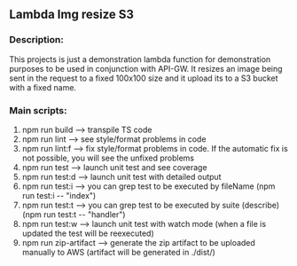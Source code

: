 ## Lambda Img resize S3

### Description:

This projects is just a demonstration lambda function for demonstration purposes to be used in conjunction with API-GW.
It resizes an image being sent in the request to a fixed 100x100 size and it upload its to a S3 bucket with a fixed name.

### Main scripts:

1. npm run build --> transpile TS code
2. npm run lint --> see style/format problems in code
3. npm run lint:f --> fix style/format problems in code. If the automatic fix is not possible, you will see the unfixed problems
4. npm run test --> launch unit test and see coverage
5. npm run test:d --> launch unit test with detailed output
6. npm run test:i --> you can grep test to be executed by fileName (npm run test:i -- "index")
7. npm run test:t --> you can grep test to be executed by suite (describe) (npm run test:t -- "handler")
8. npm run test:w --> launch unit test with watch mode (when a file is updated the test will be reexecuted)
9. npm run zip-artifact --> generate the zip artifact to be uploaded manually to AWS (artifact will be generated in ./dist/)
